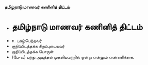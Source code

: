 **தமிழ்நாடு மாணவர் கணினித் திட்டம்**
- # தமிழ்நாடு மாணவர் கணினித் திட்டம்
- n. புகழ்பெற்றவர்
- குறிப்பிடத்தக்க சிறப்புடையவர்
- குறிப்பிடத்தக்க பொருள்
- (பே-வ) பந்து அடித்தல் முதலியவற்றில் ஒன்று என்னும் எண்ணிக்கை.

